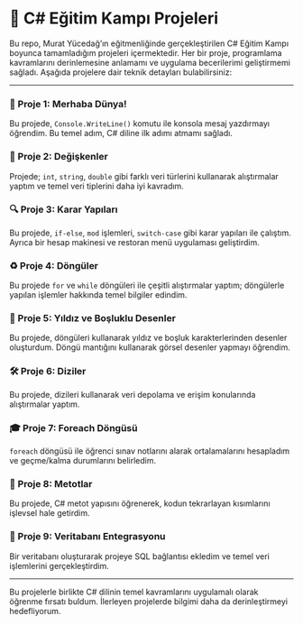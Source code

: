 # 🚀 C# Eğitim Kampı Projeleri

Bu repo, Murat Yücedağ’ın eğitmenliğinde gerçekleştirilen C# Eğitim Kampı boyunca tamamladığım projeleri içermektedir. Her bir proje, programlama kavramlarını derinlemesine anlamamı ve uygulama becerilerimi geliştirmemi sağladı. Aşağıda projelere dair teknik detayları bulabilirsiniz:

---

### 📘 Proje 1: Merhaba Dünya!
Bu projede, `Console.WriteLine()` komutu ile konsola mesaj yazdırmayı öğrendim. Bu temel adım, C# diline ilk adımı atmamı sağladı.

### 🔢 Proje 2: Değişkenler
Projede; `int`, `string`, `double` gibi farklı veri türlerini kullanarak alıştırmalar yaptım ve temel veri tiplerini daha iyi kavradım.

### 🔍 Proje 3: Karar Yapıları
Bu projede, `if-else`, `mod` işlemleri, `switch-case` gibi karar yapıları ile çalıştım. Ayrıca bir hesap makinesi ve restoran menü uygulaması geliştirdim.

### ♻️ Proje 4: Döngüler
Bu projede `for` ve `while` döngüleri ile çeşitli alıştırmalar yaptım; döngülerle yapılan işlemler hakkında temel bilgiler edindim.

### 🌟 Proje 5: Yıldız ve Boşluklu Desenler
Bu projede, döngüleri kullanarak yıldız ve boşluk karakterlerinden desenler oluşturdum. Döngü mantığını kullanarak görsel desenler yapmayı öğrendim.

### 🛠️ Proje 6: Diziler
Bu projede, dizileri kullanarak veri depolama ve erişim konularında alıştırmalar yaptım.

### 🎓 Proje 7: Foreach Döngüsü
`foreach` döngüsü ile öğrenci sınav notlarını alarak ortalamalarını hesapladım ve geçme/kalma durumlarını belirledim.

### 📌 Proje 8: Metotlar
Bu projede, C# metot yapısını öğrenerek, kodun tekrarlayan kısımlarını işlevsel hale getirdim.

### 💽 Proje 9: Veritabanı Entegrasyonu
Bir veritabanı oluşturarak projeye SQL bağlantısı ekledim ve temel veri işlemlerini gerçekleştirdim.

---

Bu projelerle birlikte C# dilinin temel kavramlarını uygulamalı olarak öğrenme fırsatı buldum. İlerleyen projelerde bilgimi daha da derinleştirmeyi hedefliyorum.
